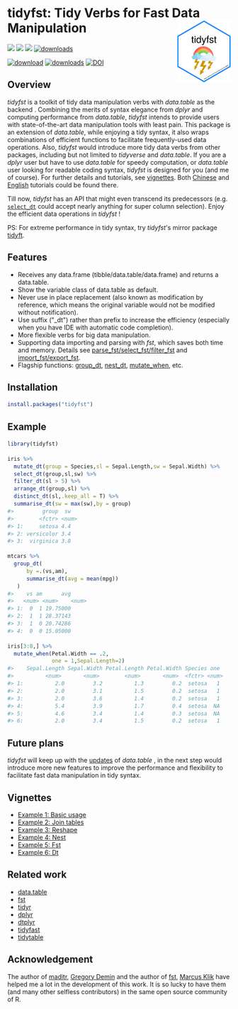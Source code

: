 # tidyfst: Tidy Verbs for Fast Data Manipulation<img src="man/figures/hex-tidyfst_url.png" align="right" alt="" width="120" />

 [![](https://www.r-pkg.org/badges/version/tidyfst?color=orange)](https://cran.r-project.org/package=tidyfst) [![](https://img.shields.io/badge/devel%20version-0.9.8-purple.svg)](https://github.com/hope-data-science/tidyfst) ![](https://img.shields.io/badge/lifecycle-stable-deepgreen.svg)  [![downloads](http://cranlogs.r-pkg.org/badges/grand-total/tidyfst?color=yellow)](https://r-pkg.org/pkg/tidyfst) 

 [![download](https://cranlogs.r-pkg.org/badges/tidyfst?color=red)](https://rdrr.io/cran/tidyfst/) [![downloads](https://cranlogs.r-pkg.org/badges/last-day/tidyfst?color=9cf)](https://crantastic.org/packages/tidyfst) [![DOI](https://zenodo.org/badge/240626994.svg)](https://zenodo.org/badge/latestdoi/240626994)



## Overview

*tidyfst* is a toolkit of tidy data manipulation verbs with *data.table* as the backend . Combining the merits of syntax elegance from *dplyr* and computing performance from *data.table*,  *tidyfst* intends to provide users with state-of-the-art data manipulation tools with least pain. This package is an extension of *data.table*, while enjoying a tidy syntax, it also wraps combinations of efficient functions to facilitate frequently-used data operations.  Also, *tidyfst* would introduce more tidy data verbs from other packages, including but not limited to *tidyverse* and *data.table*. If you are a *dplyr* user but have to use *data.table* for speedy computation,  or *data.table* user looking for readable coding syntax, *tidyfst* is designed for you (and me of course). For further details and tutorials, see [vignettes](https://hope-data-science.github.io/tidyfst/). Both [Chinese](https://hope-data-science.github.io/tidyfst/articles/chinese_tutorial.html) and [English](https://hope-data-science.github.io/tidyfst/articles/english_tutorial.html) tutorials could be found there.

Till now, *tidyfst* has an API that might even transcend its predecessors (e.g. [`select_dt`](https://hope-data-science.github.io/tidyfst/reference/select.html) could accept nearly anything for super column selection). Enjoy the efficient data operations in *tidyfst* !

PS: For extreme performance in tidy syntax, try *tidyfst*'s mirror package [tidyft](https://github.com/hope-data-science/tidyft). 



## Features

- Receives any data.frame (tibble/data.table/data.frame) and returns a data.table.
- Show the variable class of data.table as default.
- Never use in place replacement (also known as modification by reference, which means the original variable would not be modified without notification).
- Use suffix ("_dt") rather than prefix to increase the efficiency (especially when you have IDE with automatic code completion).
- More flexible verbs for big data manipulation.
- Supporting data importing and parsing with *fst*, which saves both time and memory. Details see [parse_fst/select_fst/filter_fst](https://hope-data-science.github.io/tidyfst/reference/fst.html) and [import_fst/export_fst](https://hope-data-science.github.io/tidyfst/reference/fst_io.html).
- Flagship functions: [group_dt](https://hope-data-science.github.io/tidyfst/reference/group_dt.html), [nest_dt](https://hope-data-science.github.io/tidyfst/reference/nest.html), [mutate_when](https://hope-data-science.github.io/tidyfst/reference/mutate_when.html), etc.



## Installation

```R
install.packages("tidyfst")
```



## Example

```R
library(tidyfst)

iris %>%
  mutate_dt(group = Species,sl = Sepal.Length,sw = Sepal.Width) %>%
  select_dt(group,sl,sw) %>%
  filter_dt(sl > 5) %>%
  arrange_dt(group,sl) %>%
  distinct_dt(sl,.keep_all = T) %>%
  summarise_dt(sw = max(sw),by = group)
#>         group  sw
#>        <fctr> <num>
#> 1:     setosa 4.4
#> 2: versicolor 3.4
#> 3:  virginica 3.8

mtcars %>%
  group_dt(
      by =.(vs,am),
      summarise_dt(avg = mean(mpg))
   )
#>    vs am      avg
#>   <num> <num>    <num>
#> 1:  0  1 19.75000
#> 2:  1  1 28.37143
#> 3:  1  0 20.74286
#> 4:  0  0 15.05000

iris[3:8,] %>%
  mutate_when(Petal.Width == .2,
              one = 1,Sepal.Length=2)
#>    Sepal.Length Sepal.Width Petal.Length Petal.Width Species one
#>          <num>       <num>        <num>       <num>  <fctr> <num>
#> 1:          2.0         3.2          1.3         0.2  setosa   1
#> 2:          2.0         3.1          1.5         0.2  setosa   1
#> 3:          2.0         3.6          1.4         0.2  setosa   1
#> 4:          5.4         3.9          1.7         0.4  setosa  NA
#> 5:          4.6         3.4          1.4         0.3  setosa  NA
#> 6:          2.0         3.4          1.5         0.2  setosa   1


```



## Future plans

*tidyfst* will keep up with the [updates](https://github.com/Rdatatable/data.table/blob/master/NEWS.md) of *data.table* , in the next step would introduce more new features to improve the performance and flexibility to facilitate fast data manipulation in tidy syntax. 



## Vignettes
- [Example 1: Basic usage](https://hope-data-science.github.io/tidyfst/articles/example1_intro.html)
- [Example 2: Join tables](https://hope-data-science.github.io/tidyfst/articles/example2_join.html)
- [Example 3: Reshape](https://hope-data-science.github.io/tidyfst/articles/example3_reshape.html)
- [Example 4: Nest](https://hope-data-science.github.io/tidyfst/articles/example4_nest.html)
- [Example 5: Fst](https://hope-data-science.github.io/tidyfst/articles/example5_fst.html) 
- [Example 6: Dt](https://hope-data-science.github.io/tidyfst/articles/example6_dt.html) 

## Related work

- [data.table](https://github.com/Rdatatable/data.table)
- [fst](https://github.com/fstpackage/fst)
- [tidyr](https://github.com/tidyverse/tidyr)
- [dplyr](https://github.com/tidyverse/dplyr)
- [dtplyr](https://github.com/tidyverse/dtplyr)
- [tidyfast](https://github.com/TysonStanley/tidyfast)
- [tidytable](https://github.com/markfairbanks/tidytable)

## Acknowledgement

The author of [maditr](https://github.com/gdemin/maditr), [Gregory Demin](https://github.com/gdemin) and the author of [fst](https://github.com/fstpackage/fst), [Marcus Klik](https://github.com/MarcusKlik) have helped me a lot in the development of this work. It is so lucky to have them (and many other selfless contributors) in the same open source community of R.


